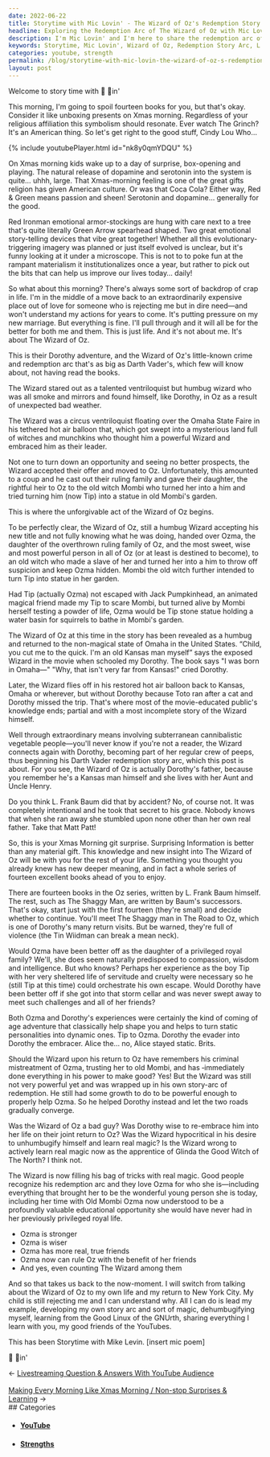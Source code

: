 ```yaml
---
date: 2022-06-22
title: Storytime with Mic Lovin' - The Wizard of Oz's Redemption Story Arc
headline: Exploring the Redemption Arc of The Wizard of Oz with Mic Lovin'
description: I'm Mic Lovin' and I'm here to share the redemption arc of The Wizard of Oz from L. Frank Baum's fourteen-book series. Join me as I explore how Dorothy and Ozma's coming of age adventures shape them into dynamic personalities, while The Wizard learns real magic from Glinda the Good Witch of The North. Follow my journey as I create my own story arc and learn from the Good Linux of the GNUrth.
keywords: Storytime, Mic Lovin', Wizard of Oz, Redemption Story Arc, L. Frank Baum, Coming of Age, Dynamic Personalities, Glinda the Good Witch, Ozma, Dorothy, Omaha, United States, Real Magic, Strength, Wisdom, True Friends, YouTube, Lead by Example, Good Linux, GNUrth
categories: youtube, strength
permalink: /blog/storytime-with-mic-lovin-the-wizard-of-oz-s-redemption-story-arc/
layout: post
---
```



Welcome to story time with  🎤 💙in'

This morning, I'm going to spoil fourteen books for you, but that's okay.
Consider it like unboxing presents on Xmas morning. Regardless of your
religious affiliation this symbolism should resonate. Ever watch The Grinch?
It's an American thing. So let's get right to the good stuff, Cindy Lou Who…

{% include youtubePlayer.html id="nk8y0qmYDQU" %}

On Xmas morning kids wake up to a day of surprise, box-opening and playing. The
natural release of dopamine and serotonin into the system is quite… uhhh,
large.  That Xmas-morning feeling is one of the great gifts religion has given
American culture. Or was that Coca Cola? Either way, Red & Green means passion
and sheen! Serotonin and dopamine… generally for the good.

Red Ironman emotional armor-stockings are hung with care next to a tree that's
quite literally Green Arrow spearhead shaped. Two great emotional story-telling
devices that vibe great together! Whether all this evolutionary-triggering
imagery was planned or just itself evolved is unclear, but it's funny looking
at it under a microscope. This is not to to poke fun at the rampant materialism
it institutionalizes once a year, but rather to pick out the bits that can help
us improve our lives today… daily!

So what about this morning? There's always some sort of backdrop of crap in
life. I'm in the middle of a move back to an extraordinarily expensive place
out of love for someone who is rejecting me but in dire need—and won't
understand my actions for years to come. It's putting pressure on my new
marriage. But everything is fine. I'll pull through and it will all be for the
better for both me and them. This is just life. And it's not about me. It's
about The Wizard of Oz.

This is their Dorothy adventure, and the Wizard of Oz's little-known crime and
redemption arc that's as big as Darth Vader's, which few will know about, not
having read the books.

The Wizard stared out as a talented ventriloquist but humbug wizard who was all
smoke and mirrors and found himself, like Dorothy, in Oz as a result of
unexpected bad weather.

The Wizard was a circus ventriloquist floating over the Omaha State Faire in
his tethered hot air balloon that, which got swept into a mysterious land full
of witches and munchkins who thought him a powerful Wizard and embraced him as
their leader.

Not one to turn down an opportunity and seeing no better prospects, the Wizard
accepted their offer and moved to Oz. Unfortunately, this amounted to a coup
and he cast out their ruling family and gave their daughter, the rightful heir
to Oz to the old witch Mombi who turned her into a him and tried turning him
(now Tip) into a statue in old Mombi's garden.

This is where the unforgivable act of the Wizard of Oz begins.

To be perfectly clear, the Wizard of Oz, still a humbug Wizard accepting his
new title and not fully knowing what he was doing, handed over Ozma, the
daughter of the overthrown ruling family of Oz, and the most sweet, wise and
most powerful person in all of Oz (or at least is destined to become), to an
old witch who made a slave of her and turned her into a him to throw off
suspicion and keep Ozma hidden. Mombi the old witch further intended to turn
Tip into statue in her garden.

Had Tip (actually Ozma) not escaped with Jack Pumpkinhead, an animated magical
friend made my Tip to scare Mombi, but turned alive by Mombi herself testing a
powder of life, Ozma would be Tip stone statue holding a water basin for
squirrels to bathe in Mombi's garden.

The Wizard of Oz at this time in the story has been revealed as a humbug and
returned to the non-magical state of Omaha in the United States. “Child, you
cut me to the quick. I'm an old Kansas man myself” says the exposed Wizard in
the movie when schooled my Dorothy. The book says "I was born in Omaha—"  "Why,
that isn't very far from Kansas!" cried Dorothy.

Later, the Wizard flies off in his restored hot air balloon back to Kansas,
Omaha or wherever, but without Dorothy because Toto ran after a cat and Dorothy
missed the trip. That's where most of the movie-educated public's knowledge
ends; partial and with a most incomplete story of the Wizard himself.

Well through extraordinary means involving subterranean cannibalistic vegetable
people—you'll never know if you're not a reader, the Wizard connects again with
Dorothy, becoming part of her regular crew of peeps, thus beginning his Darth
Vader redemption story arc, which this post is about. For you see, the Wizard
of Oz is actually Dorothy's father, because you remember he's a Kansas man
himself and she lives with her Aunt and Uncle Henry.

Do you think L. Frank Baum did that by accident? No, of course not. It was
completely intentional and he took that secret to his grace. Nobody knows that
when she ran away she stumbled upon none other than her own real father. Take
that Matt Patt!

So, this is your Xmas Morning git surprise. Surprising Information is better
than any material gift. This knowledge and new insight into The Wizard of Oz
will be with you for the rest of your life. Something you thought you already
knew has new deeper meaning, and in fact a whole series of fourteen excellent
books ahead of you to enjoy.

There are fourteen books in the Oz series, written by L. Frank Baum himself.
The rest, such as The Shaggy Man, are written by Baum's successors. That's
okay, start just with the first fourteen (they're small) and decide whether to
continue. You'll meet The Shaggy man in The Road to Oz, which is one of
Dorothy's many return visits. But be warned, they're full of violence (the Tin
Wiidman can break a mean neck).

Would Ozma have been better off as the daughter of a privileged royal family?
We'll, she does seem naturally predisposed to compassion, wisdom and
intelligence. But who knows? Perhaps her experience as the boy Tip with her
very sheltered life of servitude and cruelty were necessary so he (still Tip at
this time) could orchestrate his own escape. Would Dorothy have been better off
if she got into that storm cellar and was never swept away to meet such
challenges and all of her friends?

Both Ozma and Dorothy's experiences were certainly the kind of coming of age
adventure that classically help shape you and helps to turn static
personalities into dynamic ones. Tip to Ozma. Dorothy the evader into Dorothy
the embracer. Alice the… no, Alice stayed static. Brits.

Should the Wizard upon his return to Oz have remembers his criminal
mistreatment of Ozma, trusting her to old Mombi, and has ‑immediately done
everything in his power to make good? Yes! But the Wizard was still not very
powerful yet and was wrapped up in his own story-arc of redemption.  He still
had some growth to do to be powerful enough to properly help Ozma. So he helped
Dorothy instead and let the two roads gradually converge.

Was the Wizard of Oz a bad guy? Was Dorothy wise to re-embrace him into her
life on their joint return to Oz? Was the Wizard hypocritical in his desire to
unhumbugify himself and learn real magic? Is the Wizard wrong to actively learn
real magic now as the apprentice of Glinda the Good Witch of The North? I think
not.

The Wizard is now filling his bag of tricks with real magic. Good people
recognize his redemption arc and they love Ozma for who she is—including
everything that brought her to be the wonderful young person she is today,
including her time with Old Mombi Ozma now understood to be a profoundly
valuable educational opportunity she would have never had in her previously
privileged royal life.

- Ozma is stronger
- Ozma is wiser
- Ozma has more real, true friends
- Ozma now can rule Oz with the benefit of her friends
- And yes, even counting The Wizard among them

And so that takes us back to the now-moment. I will switch from talking about
the Wizard of Oz to my own life and my return to New York City. My child is
still rejecting me and I can understand why. All I can do is lead my example,
developing my own story arc and sort of magic, dehumbugifying myself, learning
from the Good Linux of the GNUrth, sharing everything I learn with you, my good
friends of the YouTubes.

This has been Storytime with Mike Levin. [insert mic poem]

🎤 💙in'


<div class="post-nav"><div class="post-nav-prev"><span class="arrow">&larr;&nbsp;</span><a href="/blog/livestreaming-question-answers-with-youtube-audience">Livestreaming Question & Answers With YouTube Audience</a></div> &nbsp; <div class="post-nav-next"><a href="/blog/making-every-morning-like-xmas-morning-non-stop-surprises-learning">Making Every Morning Like Xmas Morning / Non-stop Surprises & Learning</a><span class="arrow">&nbsp;&rarr;</span></div></div>
## Categories

<ul>
<li><h4><a href='/youtube/'>YouTube</a></h4></li>
<li><h4><a href='/strength/'>Strengths</a></h4></li></ul>